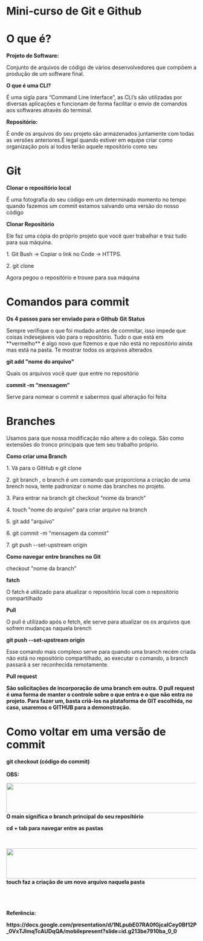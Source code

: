# Mini-curso de Git e Github

  <h1> O que é? </h1>
    <strong> Projeto de Software: </strong>
      <p> Conjunto de arquivos de código de vários desenvolvedores que compõem a produção de um software final. </p>
    <strong>O que é uma CLI?</strong>
      <p> É uma sigla para “Command Line Interface”, as CLI’s são utilizadas por diversas aplicações e funcionam de forma facilitar o envio de comandos aos softwares         através do terminal. </p>
    <strong>Repositório:</strong>
      <p> É onde os arquivos do seu projeto são armazenados juntamente com todas as versões anteriores.É legal quando estiver em equipe criar como organização pois ai todos terão aquele repositório como seu </p>
  
  <h1> Git </h1>
    <strong> Clonar o repositório local</strong>
      <p> É uma fotografia do seu código em um determinado momento no tempo quando fazemos um commit estamos salvando uma versão do nosso código </p>
      <p><strong>Clonar Repositório</strong></p>
      <p> Ele faz uma cópia do próprio projeto que você quer trabalhar e traz tudo para sua máquina. </p>
      <p> 1. Git Bush -> Copiar o link no Code -> HTTPS.</p>
      <p> 2. git clone <url> </p>
      <p> Agora pegou o repositório e trouxe para sua máquina </p>
  
  <h1> Comandos para commit </h1>
    <strong> Os 4 passos para ser enviado para o Github</strong> 
    <strong> Git Status </strong>
      <p> Sempre verifique o que foi mudado antes de commitar, isso impede que coisas indesejáveis vão para o repositório. Tudo o que está em **vermelho** é algo novo       que fizemos e que não está no repositório ainda mas está na pasta. Te mostrar todos os arquivos alterados</p>
    <strong> git add "nome do arquivo" </strong>
      <p> Quais os arquivos você quer que entre no repositório</p>
    <strong> commit -m “mensagem” </strong>
      <p> Serve para nomear o commit e sabermos qual alteração foi feita </p>
  
  <h1> Branches </h1>
    <p> Usamos para que nossa modificação não altere a do colega. São como extensões do tronco principais que tem seu trabalho próprio. </p>
    <strong> Como criar uma Branch  </strong>
      <p>1. Vá para o GitHub  e git clone </p>
      <p>2. git branch <nome da branch> , o branch é um comando que proporciona a criação de uma brench nova, tente padronizar o nome das branches no projeto.</p>
      <p>3. Para entrar na branch git checkout “nome da branch” </p>
      <p>4. touch "nome do arquivo" para criar arquivo na branch </p>
      <p>5. git add "arquivo" </p>
      <p>6. git commit -m "mensagem da commit"</p>
      <p>7. git push --set-upstream origin</p>
    <strong> Como navegar entre branches no Git </strong>
      <p>checkout "nome da branch"</p>
    <strong> fatch </strong>
        <p> O fatch é utilizado para atualizar o repositório local com o repositório compartilhado </p>
      <strong>Pull</strong>
        <p> O pull é utilizado após o fetch, ele serve para atualizar os os arquivos que sofrem mudanças naquela brench</p>
      <strong>git push --set-upstream origin</strong>
      <p>Esse comando mais complexo serve para quando uma branch recém criada não está no repositório compartilhado, ao executar o comando, a branch passará a ser reconhecida remotamente.</p>
      <strong>Pull request<strong>
        <p>São solicitações de incorporação de uma branch em outra. O pull request é uma forma de manter o controle sobre o que entra e o que não entra no projeto. Para fazer um, basta criá-los na plataforma de GIT escolhida, no caso, usaremos o GITHUB para a demonstração.</p>
  
  <h1> Como voltar em uma versão de commit </h1>
  <p> git checkout (código do commit)
  <br>
  <br>
  <strong> OBS: </strong>
  <br>
  <p><img align="left"  height="80" width="600" src="https://dune-soprano-18f.notion.site/image/https%3A%2F%2Fs3-us-west-2.amazonaws.com%2Fsecure.notion-static.com%2F7f5de5cc-df04-480d-8e30-85834f37e3d0%2FUntitled.png?id=1e88ae50-a555-4084-ba17-748505801502&table=block&spaceId=d742f9fe-0c3e-4980-888f-b424ff5cf418&width=820&userId=&cache=v2"></p>
  <p> O main significa o branch principal do seu repositório</p>
  <p>cd + tab para navegar entre as pastas</p>
  <br>
  <p><img align="left" height="80" width="600" src="https://dune-soprano-18f.notion.site/image/https%3A%2F%2Fs3-us-west-2.amazonaws.com%2Fsecure.notion-static.com%2Feb6236e9-9f48-4b5b-afe4-9e027aa31026%2FUntitled.png?id=34ea8a2c-a113-4d3d-be6e-bb868e2f7afd&table=block&spaceId=d742f9fe-0c3e-4980-888f-b424ff5cf418&width=820&userId=&cache=v2"></p>
  <p>touch faz a criação de um novo arquivo naquela pasta</p>
  <br>
  <br>
  <br>
    <strong> Referência: </strong>
    <p>https://docs.google.com/presentation/d/1NLpubE07RA0fGjcaICey0Bf12P_0VxTJImqTcAUDqQA/mobilepresent?slide=id.g213be7910ba_0_0</p>
  
  
  
  
  
   
  
